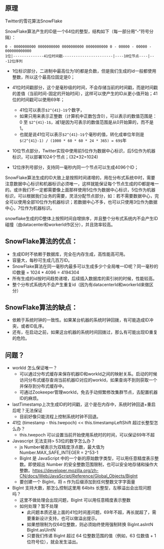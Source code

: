 
## 原理

Twitter的雪花算法SnowFlake

SnowFlake算法产生的ID是一个64位的整型，结构如下（每一部分用“-”符号分隔）：

```
0 - 0000000000 0000000000 0000000000 0000000000 0 - 00000 - 00000 - 000000000000
1位|--------------41位时间戳-----------------------|----10位节点----|---12位序列
```

* 1位标识部分，二进制中最高位为1的都是负数，但是我们生成的id一般都使用整数，所以这个最高位固定是0；

* 41位时间戳部分，这个是毫秒级的时间，不会存储当前的时间戳，而是时间戳的差值（当前时间-固定的开始时间），这样可以使产生的ID从更小值开始；41位的时间戳可以使用69年；

    * 41位可以表示`$2^{41}-1$`个数字，
    * 如果只用来表示正整数（计算机中正数包含0），可以表示的数值范围是：0 至 `$2^{41}-1$`，减1是因为可表示的数值范围是从0开始算的，而不是1。
    * 也就是说41位可以表示`$2^{41}-1$`个毫秒的值，转化成单位年则是`$(2^{41}-1) / (1000 * 60 * 60 * 24 * 365) = 69$`年

* 10位节点部分，Twitter实现中使用前5位作为数据中心标识，后5位作为机器标识，可以部署1024个节点；(32*32=1024)

* 12位序列号部分，支持同一毫秒内同一个节点可以生成4096个ID；

SnowFlake算法生成的ID大致上是按照时间递增的，用在分布式系统中时，需要注意数据中心标识和机器标识必须唯一，这样就能保证每个节点生成的ID都是唯一的。或许我们不一定都需要像上面那样使用5位作为数据中心标识，5位作为机器标识，可以根据我们业务的需要，灵活分配节点部分，如：若不需要数据中心，完全可以使用全部10位作为机器标识；若数据中心不多，也可以只使用3位作为数据中心，7位作为机器标识。

snowflake生成的ID整体上按照时间自增排序，并且整个分布式系统内不会产生ID碰撞（由datacenter和workerId作区分），并且效率较高。

## SnowFlake算法的优点：

* 生成ID时不依赖于数据库，完全在内存生成，高性能高可用。
* 容量大，每秒可生成几百万ID。
* SnowFlake算法在同一毫秒内最多可以生成多少个全局唯一ID呢？同一毫秒的ID数量 = 1024 * 4096 = 4194304
* 所有生成的id按时间趋势递增，后续插入数据库的索引树的时候，性能较高。
* 整个分布式系统内不会产生重复id（因为有datacenterId和workerId来做区分）

## SnowFlake算法的缺点：

* 依赖于系统时钟的一致性。如果某台机器的系统时钟回拨，有可能造成ID冲突，或者ID乱序。
* 还有，在启动之前，如果这台机器的系统时间回拨过，那么有可能出现ID重复的危险。

## 问题？

* workId 怎么保证唯一？
    * 可以通过分布式缓存来保存机器ID和workId之间的映射关系。启动的时候访问分布式缓存查询当前机器ID对应的workId，如果查询不到则获取一个并保存到分布式缓存中。
    * 可通过Zookeeper管理workId，免去手动频繁修改集群节点，去配置机器ID的麻烦。
* lastTimestamp上次生成ID的时间戳，这个是在内存中，系统时钟回退+重启后呢？无法保证
    * 目前好像只能流程上控制系统时钟不回退。
* 41位 (timestamp - this.twepoch) << this.timestampLeftShift 超过长整型怎么办？
    * this.twepoch 可以设置当前开始使用系统时的时间，可以保证69年不超
* Javascript 无法支持> 53位的数字怎么办？
    * js Number被表示为双精度浮点数，最大值为 Number.MAX_SAFE_INTEGER = 2^53-1
    * BigInt 是 JavaScript 中的一个新的原始数字类型，可以用任意精度表示整数。即使超出 Number 的安全整数范围限制，也可以安全地存储和操作大整数。https://developer.mozilla.org/zh-CN/docs/Web/JavaScript/Reference/Global_Objects/BigInt
    * 要创建一个 BigInt，将 `n` 作为后缀添加到任何整数文字字面量
* BigInt 支持大数，那怎么控制这里用 64bits 长整型，左移溢出会出现问题吗？
    * 这里不做处理会出现问题，BigInt 可以用任意精度表示整数
    * 如何处理？暂不处理
        * 此问题本质还是上面的41位时间差问题，69年不超，再长就超了，需要重新设计支持，也可以做溢出提示。
        * 如果想限制为仅64位整数，则必须始终使用强制转换 BigInt.asIntN BigInt.asUintN
        * 只要我们传递 BigInt 超过 64 位整数范围的值（例如，63 位数值 + 1 位符号位），就会发生溢出。